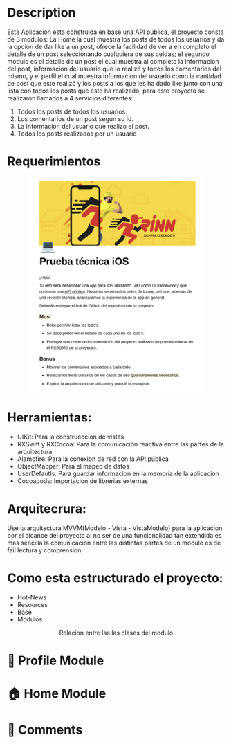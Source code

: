 #  Description 
<div align='left'>
Esta Aplicacion esta construida en base una API pública, el proyecto consta de 3 modulos: La Home la cual muestra los posts de todos los usuarios y da la opcion de dar like a un post, ofrece la facilidad de ver a en completo el detalle de un post seleccionando cualquiera de sus celdas; el segundo modulo es el detalle de un post el cual muestra al completo la informacion del post, informacion del usuario que lo realizó y todos los comentarios del mismo, y el perfil el cual muestra informacion del usuario como la cantidad de post que este realizó y los posts a los que les ha dado like junto con una lista con todos los posts que éste ha realizado, para este proyecto se realizaron llamados a 4 servicios diferentes: 
 
 1) Todos los posts de todos los usuarios. 
 2) Los comentarios de un post segun su id. 
 3) La informacion del usuario que realizo el post. 
 4) Todos los posts realizados por un usuario

 
 # Requerimientos
 
 <div align='center'>
<a href="url"><img src="https://github.com/YormanColina/Hot-News/blob/main/Hot-News/resources/Requerimientos.png" align="center" height=500></a>
 </div>
 
# Herramientas:
 
 - UIKit: Para la construcccion de vistas
 - RXSwift y RXCocoa: Para la comunicación reactiva entre las partes de la arquitectura
 - Alamofire: Para la conexion de red con la API pública
 - ObjectMapper: Para el mapeo de datos
 - UserDefautls: Para guardar informacion en la memoria de la aplicacion
 - Cocoapods: Importacion de librerias externas
 
# Arquitecrura:
 Use la arquitectura MVVM(Modelo - Vista - VistaModelo) para la aplicacion por el alcance del proyecto al no ser de una funcionalidad tan extendida es mas sencilla la comunicacion entre las distintas partes de un modulo es de fail lectura y comprension
 
# Como esta estructurado el proyecto:
- Hot-News
 - Resources
 - Base
 - Modulos
 
 


<!--   <a href="url"><img src="https://github.com/YormanColina/Jobly/blob/main/resources/MVC.drawio.png" align="center"></a>-->
</div>
 
<div align='center'>
    Relacion entre las las clases del modulo

 
</div>

# 📲 Profile Module
<!---->
<!---->
<!---->
<!--<div align='center'>-->
<!--<a href="url"><img src="https://github.com/YormanColina/Jobly/blob/main/resources/login.gif" align="center" height="700" width="350"></a>-->
<!-- -->
<!-- <div align='center'>-->
<!--  Vista del Login-->
<!--</div>-->
<!-- -->
<!--<a href="url"><img src="https://github.com/YormanColina/Jobly/blob/main/resources/blanco.drawio.png" align="center" height="80"></a>-->
<!-- -->
<!--<a href="url"><img src="https://github.com/YormanColina/Jobly/blob/main/resources/LoginClassdiagram.drawio.png" align="center"></a>-->
<!-- -->
<!-- <div align='center'>-->
<!-- Diagrama de comunicacion entre clases-->
<!--</div>-->
<!-- -->
<!--<a href="url"><img src="https://github.com/YormanColina/Jobly/blob/main/resources/blanco.drawio.png" align="center" height="80"></a>-->
<!---->
<!--<a href="url"><img src="https://github.com/YormanColina/Jobly/blob/main/resources/loginFlowDiagram.drawio.png" align="center"></a> -->
<!-- -->
<!--<div align='center'>-->
<!-- Diagrama de flujo-->
<!--</div>-->
<!-- -->
<!--</div>-->


 # 🏠 Home Module
 

 

<!--<div align='center'>-->
<!--  <a href="url"><img src="https://github.com/YormanColina/Jobly/blob/main/resources/Home.gif" align="center" height="700" width="350"></a>-->
<!--<div align='center'>-->
<!--  Vista de la Home-->
<!--</div>-->
<!-- -->
<!--<a href="url"><img src="https://github.com/YormanColina/Jobly/blob/main/resources/blanco.drawio.png" align="center" height="80"></a>-->
<!---->
<!--<a href="url"><img src="https://github.com/YormanColina/Jobly/blob/main/resources/HomeClassDiagram.drawio.png" align="center"></a>-->
<!-- -->
<!--<div align='center'>-->
<!--  Diagrama de comunicacion entre clases-->
<!--</div>-->
<!---->
<!--<a href="url"><img src="https://github.com/YormanColina/Jobly/blob/main/resources/blanco.drawio.png" align="center" height="80"></a>-->
<!-- -->
<!--<a href="url"><img src="https://github.com/YormanColina/Jobly/blob/main/resources/HomeFlowDiagram.drawio.png" align="center"></a>-->
<!-- -->
<!--<div align='center'>-->
<!-- Diagrama de flujo-->
<!--</div>-->
<!---->
<!--</div>-->


 # 🧐 Comments 
 


<!--<div align='center'> -->
<!--  <a href="url"><img src="https://github.com/YormanColina/Jobly/blob/main/resources/Detail.gif?" align="center" height="700" width="350"></a>-->
<!-- -->
<!-- <div align='center'>-->
<!--  Vista del detalle-->
<!--</div>-->
<!-- -->
<!-- -->
<!--<a href="url"><img src="https://github.com/YormanColina/Jobly/blob/main/resources/blanco.drawio.png" align="center" height="80"></a>-->
<!---->
<!--<a href="url"><img src="https://github.com/YormanColina/Jobly/blob/main/resources/DetailClassDiagram.drawio.png" align="rigth"></a>-->
<!--<div align='center'>-->
<!--  Diagrama de comunicaion entre clases-->
<!--</div>-->
<!-- -->
<!-- <a href="url"><img src="https://github.com/YormanColina/Jobly/blob/main/resources/blanco.drawio.png" align="center" height="80"></a>-->
<!---->
<!-- <a href="url"><img src="https://github.com/YormanColina/Jobly/blob/main/resources/DetailFlowDiagram.drawio.png" align="rigth"></a>-->
<!---->
<!--<div align='center'>-->
<!-- Diagrama de flujo-->
<!--</div>-->
